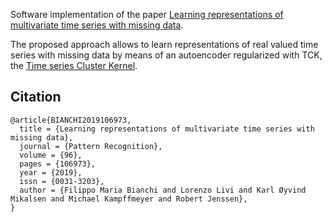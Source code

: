 Software implementation of the paper [Learning representations of multivariate time series with missing data](https://doi.org/10.1016/j.patcog.2019.106973).

The proposed approach allows to learn representations of real valued time series with missing data by means of an autoencoder regularized with TCK, the [Time series Cluster Kernel](https://www.sciencedirect.com/science/article/pii/S0031320317304843).

## Citation

    @article{BIANCHI2019106973,
      title = {Learning representations of multivariate time series with missing data},
      journal = {Pattern Recognition},
      volume = {96},
      pages = {106973},
      year = {2019},
      issn = {0031-3203},
      author = {Filippo Maria Bianchi and Lorenzo Livi and Karl Øyvind Mikalsen and Michael Kampffmeyer and Robert Jenssen},
    }
